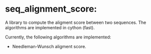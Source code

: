 # seq_alignment_score: 
A library to compute the aligment score between two sequences. The algorithms are implemented in cython (fast).

Currently, the following algorithms are implemented:
* Needleman-Wunsch aligment score.
